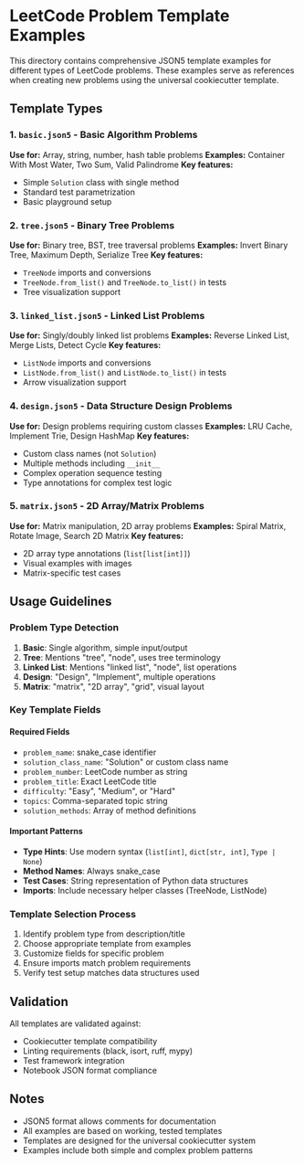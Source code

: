 # LeetCode Problem Template Examples

This directory contains comprehensive JSON5 template examples for different types of LeetCode problems. These examples serve as references when creating new problems using the universal cookiecutter template.

## Template Types

### 1. `basic.json5` - Basic Algorithm Problems

**Use for:** Array, string, number, hash table problems
**Examples:** Container With Most Water, Two Sum, Valid Palindrome
**Key features:**

- Simple `Solution` class with single method
- Standard test parametrization
- Basic playground setup

### 2. `tree.json5` - Binary Tree Problems

**Use for:** Binary tree, BST, tree traversal problems
**Examples:** Invert Binary Tree, Maximum Depth, Serialize Tree
**Key features:**

- `TreeNode` imports and conversions
- `TreeNode.from_list()` and `TreeNode.to_list()` in tests
- Tree visualization support

### 3. `linked_list.json5` - Linked List Problems

**Use for:** Singly/doubly linked list problems
**Examples:** Reverse Linked List, Merge Lists, Detect Cycle
**Key features:**

- `ListNode` imports and conversions
- `ListNode.from_list()` and `ListNode.to_list()` in tests
- Arrow visualization support

### 4. `design.json5` - Data Structure Design Problems

**Use for:** Design problems requiring custom classes
**Examples:** LRU Cache, Implement Trie, Design HashMap
**Key features:**

- Custom class names (not `Solution`)
- Multiple methods including `__init__`
- Complex operation sequence testing
- Type annotations for complex test logic

### 5. `matrix.json5` - 2D Array/Matrix Problems

**Use for:** Matrix manipulation, 2D array problems
**Examples:** Spiral Matrix, Rotate Image, Search 2D Matrix
**Key features:**

- 2D array type annotations (`list[list[int]]`)
- Visual examples with images
- Matrix-specific test cases

## Usage Guidelines

### Problem Type Detection

1. **Basic**: Single algorithm, simple input/output
2. **Tree**: Mentions "tree", "node", uses tree terminology
3. **Linked List**: Mentions "linked list", "node", list operations
4. **Design**: "Design", "Implement", multiple operations
5. **Matrix**: "matrix", "2D array", "grid", visual layout

### Key Template Fields

#### Required Fields

- `problem_name`: snake_case identifier
- `solution_class_name`: "Solution" or custom class name
- `problem_number`: LeetCode number as string
- `problem_title`: Exact LeetCode title
- `difficulty`: "Easy", "Medium", or "Hard"
- `topics`: Comma-separated topic string
- `solution_methods`: Array of method definitions

#### Important Patterns

- **Type Hints**: Use modern syntax (`list[int]`, `dict[str, int]`, `Type | None`)
- **Method Names**: Always snake_case
- **Test Cases**: String representation of Python data structures
- **Imports**: Include necessary helper classes (TreeNode, ListNode)

### Template Selection Process

1. Identify problem type from description/title
2. Choose appropriate template from examples
3. Customize fields for specific problem
4. Ensure imports match problem requirements
5. Verify test setup matches data structures used

## Validation

All templates are validated against:

- Cookiecutter template compatibility
- Linting requirements (black, isort, ruff, mypy)
- Test framework integration
- Notebook JSON format compliance

## Notes

- JSON5 format allows comments for documentation
- All examples are based on working, tested templates
- Templates are designed for the universal cookiecutter system
- Examples include both simple and complex problem patterns
